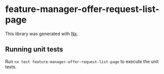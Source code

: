 # feature-manager-offer-request-list-page

This library was generated with [Nx](https://nx.dev).

## Running unit tests

Run `nx test feature-manager-offer-request-list-page` to execute the unit tests.
